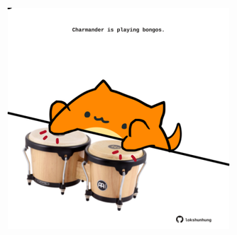 <!-- built at 15/03/2024, 12:00:45 UTC -->
<p align="center">
  <img width="500" height="500" src="./ReadmeImage.svg">
</p>
